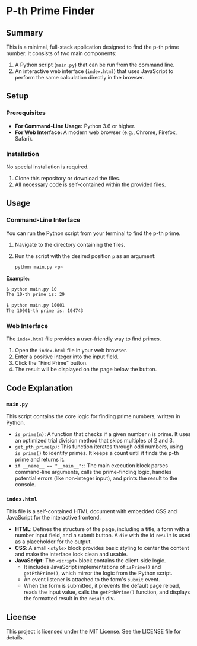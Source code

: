 # P-th Prime Finder

## Summary

This is a minimal, full-stack application designed to find the p-th prime number. It consists of two main components:
1.  A Python script (`main.py`) that can be run from the command line.
2.  An interactive web interface (`index.html`) that uses JavaScript to perform the same calculation directly in the browser.

## Setup

### Prerequisites

*   **For Command-Line Usage:** Python 3.6 or higher.
*   **For Web Interface:** A modern web browser (e.g., Chrome, Firefox, Safari).

### Installation

No special installation is required.

1.  Clone this repository or download the files.
2.  All necessary code is self-contained within the provided files.

## Usage

### Command-Line Interface

You can run the Python script from your terminal to find the p-th prime.

1.  Navigate to the directory containing the files.
2.  Run the script with the desired position `p` as an argument:

    ```bash
    python main.py <p>
    ```

**Example:**

```bash
$ python main.py 10
The 10-th prime is: 29

$ python main.py 10001
The 10001-th prime is: 104743
```

### Web Interface

The `index.html` file provides a user-friendly way to find primes.

1.  Open the `index.html` file in your web browser.
2.  Enter a positive integer into the input field.
3.  Click the "Find Prime" button.
4.  The result will be displayed on the page below the button.

## Code Explanation

### `main.py`

This script contains the core logic for finding prime numbers, written in Python.

*   `is_prime(n)`: A function that checks if a given number `n` is prime. It uses an optimized trial division method that skips multiples of 2 and 3.
*   `get_pth_prime(p)`: This function iterates through odd numbers, using `is_prime()` to identify primes. It keeps a count until it finds the p-th prime and returns it.
*   `if __name__ == "__main__":`: The main execution block parses command-line arguments, calls the prime-finding logic, handles potential errors (like non-integer input), and prints the result to the console.

### `index.html`

This file is a self-contained HTML document with embedded CSS and JavaScript for the interactive frontend.

*   **HTML**: Defines the structure of the page, including a title, a form with a number input field, and a submit button. A `div` with the id `result` is used as a placeholder for the output.
*   **CSS**: A small `<style>` block provides basic styling to center the content and make the interface look clean and usable.
*   **JavaScript**: The `<script>` block contains the client-side logic.
    *   It includes JavaScript implementations of `isPrime()` and `getPthPrime()`, which mirror the logic from the Python script.
    *   An event listener is attached to the form's `submit` event.
    *   When the form is submitted, it prevents the default page reload, reads the input value, calls the `getPthPrime()` function, and displays the formatted result in the `result` div.

## License

This project is licensed under the MIT License. See the LICENSE file for details.
